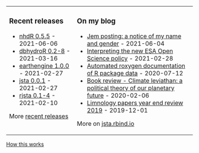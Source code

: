 
<table><tr><td valign="top">

### Recent releases
<!-- recent_releases starts -->
* [nhdR 0.5.5](https://github.com/jsta/nhdR/releases/tag/0.5.5) - 2021-06-06
* [dbhydroR 0.2-8](https://github.com/ropensci/dbhydroR/releases/tag/v0.2-8) - 2021-03-16
* [earthengine 1.0.0](https://github.com/jsta/earthengine/releases/tag/1.0.0) - 2021-02-27
* [jsta 0.0.1](https://github.com/jsta/jsta/releases/tag/0.0.1) - 2021-02-27
* [rjsta 0.1-4](https://github.com/jsta/rjsta/releases/tag/0.1-4) - 2021-02-10
<!-- recent_releases ends -->
More [recent releases](https://github.com/jsta/jsta/blob/main/releases.md)
</td><td valign="top">

### On my blog
<!-- blog starts -->
* [Jem posting: a notice of my name and gender](https://jsta.rbind.io/blog/jem-posting/) - 2021-06-04
* [Interpreting the new ESA Open Science policy](https://jsta.rbind.io/blog/esa-data-policy/) - 2021-02-28
* [Automated roxygen documentation of R package data](https://jsta.rbind.io/blog/automated-roxygen-documentation-of-r-package-data/) - 2020-07-12
* [Book review - Climate leviathan: a political theory of our planetary future](https://jsta.rbind.io/blog/climate-leviathan-a-polictical-theory-of-our-planetary-future/) - 2020-02-06
* [Limnology papers year end review 2019](https://jsta.rbind.io/blog/limnology-papers-year-end-review-with-a-python-twitter-rss-feed/) - 2019-12-01
<!-- blog ends -->
More on [jsta.rbind.io](https://jsta.rbind.io)
</td></tr></table>

<a href="https://simonwillison.net/2020/Jul/10/self-updating-profile-readme/">How this works</a>
